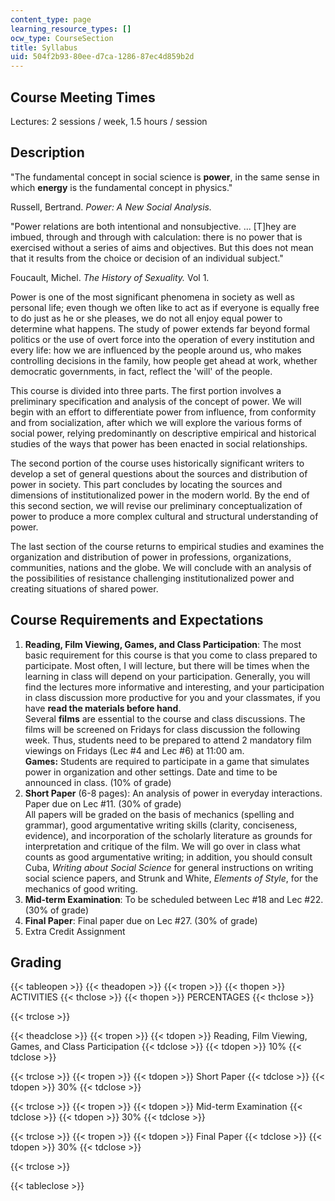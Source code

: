 ```yaml
---
content_type: page
learning_resource_types: []
ocw_type: CourseSection
title: Syllabus
uid: 504f2b93-80ee-d7ca-1286-87ec4d859b2d
---
```


Course Meeting Times
--------------------

Lectures: 2 sessions / week, 1.5 hours / session

Description
-----------

"The fundamental concept in social science is **power**, in the same sense in which **energy** is the fundamental concept in physics."

Russell, Bertrand. _Power: A New Social Analysis._

"Power relations are both intentional and nonsubjective. ... \[T\]hey are imbued, through and through with calculation: there is no power that is exercised without a series of aims and objectives. But this does not mean that it results from the choice or decision of an individual subject."

Foucault, Michel. _The History of Sexuality._ Vol 1.

Power is one of the most significant phenomena in society as well as personal life; even though we often like to act as if everyone is equally free to do just as he or she pleases, we do not all enjoy equal power to determine what happens. The study of power extends far beyond formal politics or the use of overt force into the operation of every institution and every life: how we are influenced by the people around us, who makes controlling decisions in the family, how people get ahead at work, whether democratic governments, in fact, reflect the 'will' of the people.  

This course is divided into three parts. The first portion involves a preliminary specification and analysis of the concept of power. We will begin with an effort to differentiate power from influence, from conformity and from socialization, after which we will explore the various forms of social power, relying predominantly on descriptive empirical and historical studies of the ways that power has been enacted in social relationships.

The second portion of the course uses historically significant writers to develop a set of general questions about the sources and distribution of power in society. This part concludes by locating the sources and dimensions of institutionalized power in the modern world. By the end of this second section, we will revise our preliminary conceptualization of power to produce a more complex cultural and structural understanding of power.

The last section of the course returns to empirical studies and examines the organization and distribution of power in professions, organizations, communities, nations and the globe. We will conclude with an analysis of the possibilities of resistance challenging institutionalized power and creating situations of shared power.

Course Requirements and Expectations
------------------------------------

1.  **Reading, Film Viewing, Games, and Class Participation**: The most basic requirement for this course is that you come to class prepared to participate. Most often, I will lecture, but there will be times when the learning in class will depend on your participation. Generally, you will find the lectures more informative and interesting, and your participation in class discussion more productive for you and your classmates, if you have **read the materials before hand**.  
    Several **films** are essential to the course and class discussions. The films will be screened on Fridays for class discussion the following week. Thus, students need to be prepared to attend 2 mandatory film viewings on Fridays (Lec #4 and Lec #6) at 11:00 am.  
    **Games:** Students are required to participate in a game that simulates power in organization and other settings. Date and time to be announced in class. (10% of grade)
2.  **Short Paper** (6-8 pages): An analysis of power in everyday interactions. Paper due on Lec #11. (30% of grade)  
    All papers will be graded on the basis of mechanics (spelling and grammar), good argumentative writing skills (clarity, conciseness, evidence), and incorporation of the scholarly literature as grounds for interpretation and critique of the film. We will go over in class what counts as good argumentative writing; in addition, you should consult Cuba, _Writing about Social Science_ for general instructions on writing social science papers, and Strunk and White, _Elements of Style_, for the mechanics of good writing.
3.  **Mid-term Examination**: To be scheduled between Lec #18 and Lec #22. (30% of grade)
4.  **Final Paper**: Final paper due on Lec #27. (30% of grade)
5.  Extra Credit Assignment

Grading
-------

{{< tableopen >}}
{{< theadopen >}}
{{< tropen >}}
{{< thopen >}}
ACTIVITIES
{{< thclose >}}
{{< thopen >}}
PERCENTAGES
{{< thclose >}}

{{< trclose >}}

{{< theadclose >}}
{{< tropen >}}
{{< tdopen >}}
Reading, Film Viewing, Games, and Class Participation
{{< tdclose >}}
{{< tdopen >}}
10%
{{< tdclose >}}

{{< trclose >}}
{{< tropen >}}
{{< tdopen >}}
Short Paper
{{< tdclose >}}
{{< tdopen >}}
30%
{{< tdclose >}}

{{< trclose >}}
{{< tropen >}}
{{< tdopen >}}
Mid-term Examination
{{< tdclose >}}
{{< tdopen >}}
30%
{{< tdclose >}}

{{< trclose >}}
{{< tropen >}}
{{< tdopen >}}
Final Paper
{{< tdclose >}}
{{< tdopen >}}
30%
{{< tdclose >}}

{{< trclose >}}

{{< tableclose >}}